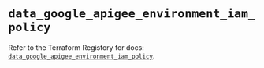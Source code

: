 # `data_google_apigee_environment_iam_policy`

Refer to the Terraform Registory for docs: [`data_google_apigee_environment_iam_policy`](https://registry.terraform.io/providers/hashicorp/google/4.67.0/docs/data-sources/apigee_environment_iam_policy).
